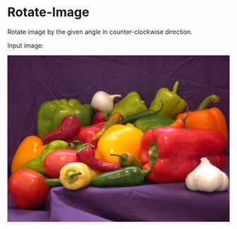 # Rotate-Image
Rotate image by the given angle in counter-clockwise direction.

Input image:

![](images\input.png)
